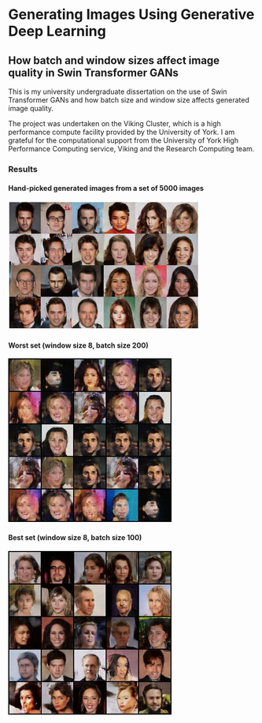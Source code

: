 # Generating Images Using Generative Deep Learning
## How batch and window sizes affect image quality in Swin Transformer GANs

This is my university undergraduate dissertation on the use of Swin Transformer GANs and how batch size and window size affects generated image quality.

The project was undertaken on the Viking Cluster, which is a high performance compute facility provided by the University of York. I am grateful for the computational support from the University of York High Performance Computing service, Viking and the Research Computing team.

### Results

#### Hand-picked generated images from a set of 5000 images
![Hand-picked generated images from a set of 5000 images](imgs/BestManualSelected.png)

#### Worst set (window size 8, batch size 200)
![8-200](imgs/8-200.jpg)

#### Best set (window size 8, batch size 100)
![8-100](imgs/8-100.jpg)